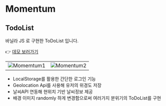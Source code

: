 # Momentum
## TodoList

바닐라 JS 로 구현한 ToDoList 입니다.

👉 [데모 보러가기](https://yoojunnam.github.io/Momentum/)

|  |  |
|---|---|
|![Momemtum1](https://user-images.githubusercontent.com/81619737/127313169-e8a82d7d-58c1-4d75-8385-7bba6f939504.PNG)|![Momentum2](https://user-images.githubusercontent.com/81619737/127313259-1a554481-3703-4657-9625-5b3b47dbbdd2.PNG)|


- LocalStorage를 활용한 간단한 로그인 기능
- Geolocation Api를 사용해 유저의 위경도 저장
- 날씨API 연동해 현위치 기반 날씨정보 제공
- 배경 이미지 randomly 하게 변경함으로써 여러가지 분위기의 ToDoList를 구현
